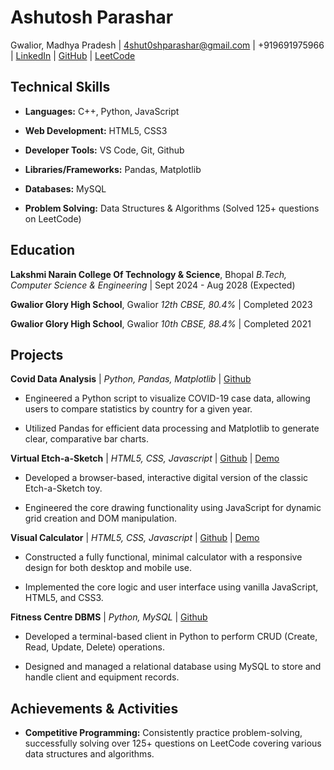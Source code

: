 # Ashutosh Parashar
Gwalior, Madhya Pradesh | 4shut0shparashar@gmail.com | +919691975966 | [LinkedIn](https://www.linkedin.com/in/asitos/) | [GitHub](https://github.com/asitos) | [LeetCode](https://leetcode.com/u/asitos/)

## Technical Skills

- **Languages:** C++, Python, JavaScript

- **Web Development:** HTML5, CSS3

- **Developer Tools:** VS Code, Git, Github

- **Libraries/Frameworks:** Pandas, Matplotlib

- **Databases:** MySQL

- **Problem Solving:** Data Structures & Algorithms (Solved 125+ questions on LeetCode)

## Education

**Lakshmi Narain College Of Technology & Science**, Bhopal
*B.Tech, Computer Science & Engineering* | Sept 2024 - Aug 2028 (Expected)

**Gwalior Glory High School**, Gwalior
*12th CBSE, 80.4%* | Completed 2023

**Gwalior Glory High School**, Gwalior
*10th CBSE, 88.4%* | Completed 2021

## Projects

**Covid Data Analysis** | *Python, Pandas, Matplotlib* | [Github](https://github.com/asitos/covid-data-analysis)

- Engineered a Python script to visualize COVID-19 case data, allowing users to compare statistics by country for a given year.

- Utilized Pandas for efficient data processing and Matplotlib to generate clear, comparative bar charts.

**Virtual Etch-a-Sketch** | *HTML5, CSS, Javascript* | [Github](https://github.com/asitos/etch-a-sketch) | [Demo](https://asitos.github.io/etch-a-sketch/)

- Developed a browser-based, interactive digital version of the classic Etch-a-Sketch toy.

- Engineered the core drawing functionality using JavaScript for dynamic grid creation and DOM manipulation.

**Visual Calculator** | *HTML5, CSS, Javascript* | [Github](https://github.com/asitos/calculator) | [Demo](https://asitos.github.io/calculator/)

- Constructed a fully functional, minimal calculator with a responsive design for both desktop and mobile use.

- Implemented the core logic and user interface using vanilla JavaScript, HTML5, and CSS3.

**Fitness Centre DBMS** | *Python, MySQL* | [Github](https://github.com/asitos/fitness-centre-dbms)

- Developed a terminal-based client in Python to perform CRUD (Create, Read, Update, Delete) operations.

- Designed and managed a relational database using MySQL to store and handle client and equipment records.

## Achievements & Activities

- **Competitive Programming:** Consistently practice problem-solving, successfully solving over 125+ questions on LeetCode covering various data structures and algorithms.